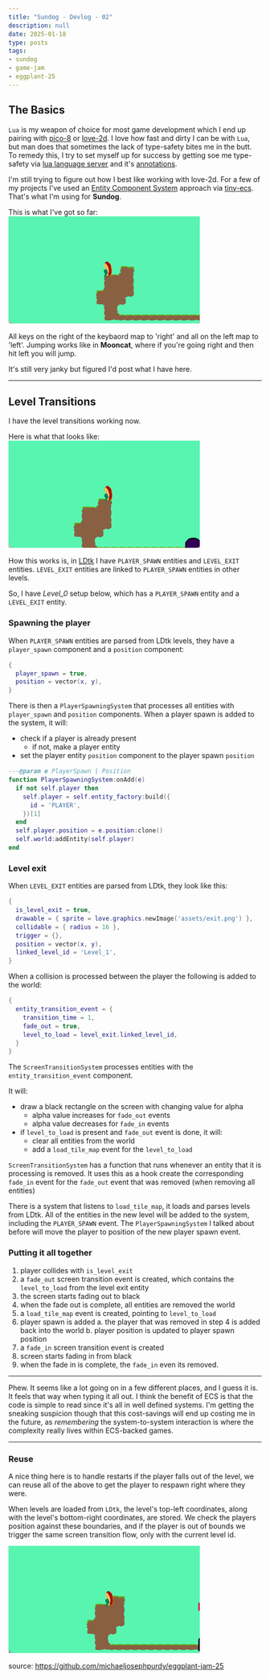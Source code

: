 ```yaml
---
title: "Sundog - Devlog - 02"
description: null
date: 2025-01-18
type: posts
tags:
- sundog
- game-jam
- eggplant-25
---
```


## The Basics

`Lua` is my weapon of choice for most game development which I end up pairing with [pico-8](https://lexaloffle.com) or [love-2d](https://love2d.org).
I love how fast and dirty I can be with `Lua`, but man does that sometimes the lack of type-safety bites me in the butt.
To remedy this, I try to set myself up for success by getting soe me type-safety via [lua language server](https://luals.github.io/) and it's [annotations](https://luals.github.io/wiki/annotations/).

I'm still trying to figure out how I best like working with love-2d.
For a few of my projects I've used an [Entity Component System](https://en.wikipedia.org/wiki/Entity_component_system) approach via [tiny-ecs](https://github.com/bakpakin/tiny-ecs/tree/master).
That's what I'm using for **Sundog**.

This is what I've got so far: 
![basic setup](basic-setup.gif)

All keys on the right of the keybaord map to 'right' and all on the left map to 'left'.
Jumping works like in **Mooncat**, where if you're going right and then hit left you will jump.

It's still very janky but figured I'd post what I have here.

---

## Level Transitions 

I have the level transitions working now.

Here is what that looks like:
![transition](transition.gif)

How this works is, in [LDtk](https://ldtk.io) I have `PLAYER_SPAWN` entities and `LEVEL_EXIT` entities.
`LEVEL_EXIT` entities are linked to `PLAYER_SPAWN` entities in other levels.

So, I have _Level_0_ setup below, which has a `PLAYER_SPAWN` entity and a `LEVEL_EXIT` entity.

### Spawning the player

When `PLAYER_SPAWN` entities are parsed from LDtk levels, they have a `player_spawn` component and a `position` component:
```lua
{ 
  player_spawn = true,
  position = vector(x, y),
}
```

There is then a `PlayerSpawningSystem` that processes all entities with `player_spawn` and `position` components.
When a player spawn is added to the system, it will:
* check if a player is already present
  * if not, make a player entity
* set the player entity `position` component to the player spawn `position`

```lua
---@param e PlayerSpawn | Position
function PlayerSpawningSystem:onAdd(e)
  if not self.player then
    self.player = self.entity_factory:build({
      id = 'PLAYER',
    })[1]
  end
  self.player.position = e.position:clone()
  self.world:addEntity(self.player)
end
```

### Level exit

When `LEVEL_EXIT` entities are parsed from LDtk, they look like this:

```lua
{
  is_level_exit = true,
  drawable = { sprite = love.graphics.newImage('assets/exit.png') },
  collidable = { radius = 16 },
  trigger = {},
  position = vector(x, y),
  linked_level_id = 'Level_1',
}
```

When a collision is processed between the player the following is added to the world:
```lua
{
  entity_transition_event = {
    transition_time = 1,
    fade_out = true,
    level_to_load = level_exit.linked_level_id,
  }
}
```

The `ScreenTransitionSystem` processes entities with the `entity_transition_event` component.

It will:
* draw a black rectangle on the screen with changing value for alpha
  * alpha value increases for `fade_out` events
  * alpha value decreases for `fade_in` events
* if `level_to_load` is present and `fade_out` event is done, it will:
  * clear all entities from the world
  * add a `load_tile_map` event for the `level_to_load`

`ScreenTransitionSystem` has a function that runs whenever an entity that it is processing is removed.
It uses this as a hook create the corresponding `fade_in` event for the `fade_out` event that was removed (when removing all entities)

There is a system that listens to `load_tile_map`, it loads and parses levels from LDtk.
All of the entities in the new level will be added to the system, including the `PLAYER_SPAWN` event.
The `PlayerSpawningSystem` I talked about before will move the player to position of the new player spawn event.

### Putting it all together

1. player collides with `is_level_exit`
2. a `fade_out` screen transition event is created, which contains the `level_to_load` from the level exit entity
3. the screen starts fading out to black
4. when the fade out is complete, all entities are removed the world
5. a `load_tile_map` event is created, pointing to `level_to_load`
6. player spawn is added
  a. the player that was removed in step 4 is added back into the world
  b. player position is updated to player spawn position
7. a `fade_in` screen transition event is created
8. screen starts fading in from black
9. when the fade in is complete, the `fade_in` even its removed.

---

Phew.
It seems like a lot going on in a few different places, and I guess it is.
It feels that way when typing it all out.
I think the benefit of ECS is that the code is simple to read since it's all in well defined systems.
I'm getting the sneaking suspicion though that this cost-savings will end up costing me in the future, as _remembering_ the system-to-system interaction is where the complexity really lives within ECS-backed games.

---

### Reuse

A nice thing here is to handle restarts if the player falls out of the level, we can reuse all of the above to get the player to respawn right where they were.

When levels are loaded from `LDtk`, the level's top-left coordinates, along with the level's bottom-right coordinates, are stored.
We check the players position against these boundaries, and if the player is out of bounds we trigger the same screen transition flow, only with the current level id.

![respawn](respawn.gif)

source: https://github.com/michaeljosephpurdy/eggplant-jam-25
